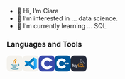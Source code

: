 - 👋 Hi, I’m Ciara
- 👀 I’m interested in ... data science.
- 🌱 I’m currently learning ... SQL

### Languages and Tools
<img align = "left" alt = "Java" width = "36px" src = "https://github.com/tandpfun/skill-icons/blob/main/icons/Java-Light.svg" />
<img align = "left" alt = "Visual Studio Code" width = "36px" src = "https://github.com/tandpfun/skill-icons/blob/main/icons/VSCode-Light.svg" />
<img align = "left" alt = "C" width = "36px" src = "https://github.com/tandpfun/skill-icons/blob/main/icons/C.svg" />
<img align = "left" alt = "C++" width = "36px" src = "https://github.com/tandpfun/skill-icons/blob/main/icons/CPP.svg" />
<img align = "left" alt = "SQL" width = "36px" src = "https://raw.githubusercontent.com/tandpfun/skill-icons/65dea6c4eaca7da319e552c09f4cf5a9a8dab2c8/icons/MySQL-Dark.svg"/> 
<!---
ItsKiera/ItsKiera is a ✨ special ✨ repository because its `README.md` (this file) appears on your GitHub profile.
You can click the Preview link to take a look at your changes.
--->
